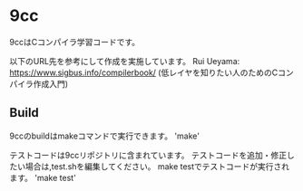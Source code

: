 # 9cc
9ccはCコンパイラ学習コードです。

以下のURL先を参考にして作成を実施しています。
Rui Ueyama:
https://www.sigbus.info/compilerbook/
(低レイヤを知りたい人のためのCコンパイラ作成入門)

## Build
9ccのbuildはmakeコマンドで実行できます。
'make'

テストコードは9ccリポジトリに含まれています。
テストコードを追加・修正したい場合は,test.shを編集してください。
make testでテストコードが実行されます。
'make test'


